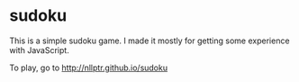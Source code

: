 sudoku
======

This is a simple sudoku game. I made it mostly for getting some experience with JavaScript.

To play, go to http://nllptr.github.io/sudoku
